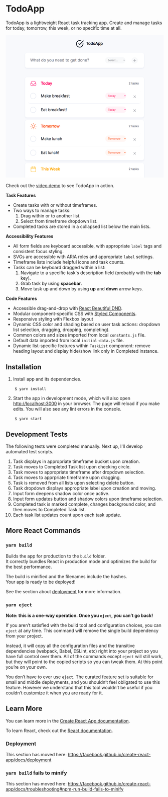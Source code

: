 # TodoApp

TodoApp is a lightweight React task tracking app. Create and manage tasks for today, tomorrow, this week, or no specific time at all. 

<img src="/public/images/todo-app-screenshot.png" alt="TodoApp screenshot" />

Check out the [video demo](https://www.loom.com/share/9291c82273204af59ea08774bb053881) to see TodoApp in action.


**Task Features**
- Create tasks with or without timeframes.
- Two ways to manage tasks:
  1. Drag within or to another list.
  2. Select from timeframe dropdown list.
- Completed tasks are stored in a collapsed list below the main lists.

**Accessibility Features**
- All form fields are keyboard accessible, with appropriate `label` tags and consistent focus styling.
- SVGs are accessible with ARIA roles and appropriate `label` settings.
- Timeframe lists include helpful icons and task counts.
- Tasks can be keyboard dragged within a list:
  1. Navigate to a specific task's description field (probably with the <strong>tab</strong> key).
  2. Grab task by using <strong>spacebar</strong>.
  3. Move task up and down by using <strong>up</strong> and <strong>down</strong> arrow keys.

**Code Features**
- Accessible drag-and-drop with [React Beautiful DND](https://github.com/atlassian/react-beautiful-dnd).
- Modular component-specific CSS with [Styled Components](https://styled-components.com/).
- Responsive styling with Flexbox layout
- Dynamic CSS color and shading based on user task actions: dropdown list selection, dragging, dropping, completing).
- Common colors and sizes imported from local `constants.js` file.
- Default data imported from local `initial-data.js` file.
- Dynamic list-specific features within `TaskList` component: remove heading layout and display hide/show link only in Completed instance.

## Installation
1. Install app and its dependencies.
```
    $ yarn install 
```
2. Start the app in development mode, which will also open [http://localhost:3000](http://localhost:3000) in your browser. The page will reload if you make edits. You will also see any lint errors in the console.
```
    $ yarn start 
```

## Development Tests
The following tests were completed manually. Next up, I'll develop automated test scripts.

1. Task displays in appropriate timeframe bucket upon creation.
2. Task moves to Completed Task list upon checking circle.
3. Task moves to appropriate timeframe after dropdown selection.
4. Task moves to apprpriate timeframe upon dragging.
4. Task is removed from all lists upon selecting delete button.
5. Task dropdown displays appropriate label upon creation and moving. 
6. Input form deepens shadow color once active.
7. Input form updates button and shadow colors upon timeframe selection.
8. Completed task is marked complete, changes background color, and then moves to Completed Task list.
9. Each task list updates count upon each task update.

## More React Commands

### `yarn build`

Builds the app for production to the `build` folder.<br />
It correctly bundles React in production mode and optimizes the build for the best performance.

The build is minified and the filenames include the hashes.<br />
Your app is ready to be deployed!

See the section about [deployment](https://facebook.github.io/create-react-app/docs/deployment) for more information.

### `yarn eject`

**Note: this is a one-way operation. Once you `eject`, you can’t go back!**

If you aren’t satisfied with the build tool and configuration choices, you can `eject` at any time. This command will remove the single build dependency from your project.

Instead, it will copy all the configuration files and the transitive dependencies (webpack, Babel, ESLint, etc) right into your project so you have full control over them. All of the commands except `eject` will still work, but they will point to the copied scripts so you can tweak them. At this point you’re on your own.

You don’t have to ever use `eject`. The curated feature set is suitable for small and middle deployments, and you shouldn’t feel obligated to use this feature. However we understand that this tool wouldn’t be useful if you couldn’t customize it when you are ready for it.

## Learn More

You can learn more in the [Create React App documentation](https://facebook.github.io/create-react-app/docs/getting-started).

To learn React, check out the [React documentation](https://reactjs.org/).

### Deployment

This section has moved here: https://facebook.github.io/create-react-app/docs/deployment

### `yarn build` fails to minify

This section has moved here: https://facebook.github.io/create-react-app/docs/troubleshooting#npm-run-build-fails-to-minify
